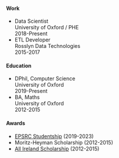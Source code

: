 #### Work

- Data Scientist  
  University of Oxford / PHE   
  2018-Present
- ETL Developer  
  Rosslyn Data Technologies  
  2015-2017

#### Education

- DPhil, Computer Science  
  University of Oxford  
  2019-Present
- BA, Maths  
  University of Oxford  
  2012-2015

#### Awards

- [EPSRC Studentship](https://gtr.ukri.org/person/31C3C0CA-5A09-4F04-9EF1-1145340D8E59) (2019-2023)
- Moritz-Heyman Scholarship (2012-2015)
- [All Ireland Scholarship](https://www.allirelandscholarships.com/profile/jacob-armstrong/) (2012-2015)
